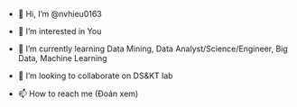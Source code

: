 - 👋 Hi, I’m @nvhieu0163

- 👀 I’m interested in You
 
- 🌱 I’m currently learning Data Mining, Data Analyst/Science/Engineer, Big Data, Machine Learning

- 💞️ I’m looking to collaborate on DS&KT lab
 
- 📫 How to reach me (Đoán xem)

<!---
nvhieu0163/nvhieu0163 is a ✨ special ✨ repository because its `README.md` (this file) appears on your GitHub profile.
You can click the Preview link to take a look at your changes.
--->
